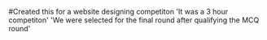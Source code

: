 #Created this for a website designing competiton 
'It was a 3 hour competiton'
'We were selected for the final round after qualifying the MCQ round'
